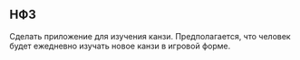 ## НФЗ
Сделать приложение для изучения канзи.
Предполагается, что человек будет ежедневно изучать новое канзи в игровой форме.
